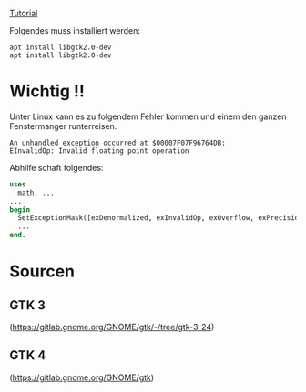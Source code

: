 [Tutorial](https://lazyfoo.net/SDL_tutorials/)

Folgendes muss installiert werden:
```
apt install libgtk2.0-dev
apt install libgtk2.0-dev
```

# Wichtig !!
Unter Linux kann es zu folgendem Fehler kommen und einem den ganzen Fenstermanger runterreisen.

```
An unhandled exception occurred at $00007F07F96764DB:
EInvalidOp: Invalid floating point operation
```
Abhilfe schaft folgendes:
```pascal
uses
  math, ...
...
begin
  SetExceptionMask([exDenormalized, exInvalidOp, exOverflow, exPrecision, exUnderflow, exZeroDivide]);
  ...
end.
```

# Sourcen
## GTK 3
(https://gitlab.gnome.org/GNOME/gtk/-/tree/gtk-3-24)
## GTK 4
(https://gitlab.gnome.org/GNOME/gtk)





 

